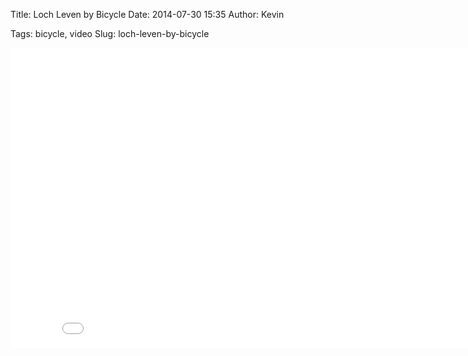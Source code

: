 Title: Loch Leven by Bicycle
Date: 2014-07-30 15:35
Author: Kevin

Tags: bicycle, video
Slug: loch-leven-by-bicycle

<iframe src="//www.youtube-nocookie.com/embed/1F9BC8DbMDs?rel=0" width="853" height="480" frameborder="0" allowfullscreen="allowfullscreen"></iframe>
